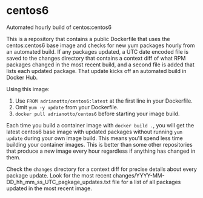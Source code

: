 # centos6
Automated hourly build of centos:centos6

This is a repository that contains a public Dockerfile that uses the centos:centos6 base image and checks for new yum packages hourly from an automated build. If any packages updated, a UTC date encoded file is saved to the changes directory that contains a context diff of what RPM packages changed in the most recent build, and a second file is added that lists each updated package. That update kicks off an automated build in Docker Hub.

Using this image:

1) Use `FROM adrianotto/centos6:latest` at the first line in your Dockerfile.
2) Omit `yum -y update` from your Dockerfile.
3) `docker pull adrianotto/centos6` before starting your image build.

Each time you build a container image with `docker build .`, you will get the latest centos6 base image with updated packages without running `yum update` during your own image build. This means you'll spend less time building your container images. This is better than some other repositories that produce a new image every hour regardless if anything has changed in them.

Check the `changes` directory for a context diff for precise details about every package update. Look for the most recent changes/YYYY-MM-DD_hh_mm_ss_UTC_pagkage_updates.txt file for a list of all packages updated in the most recent image.
